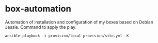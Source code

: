 box-automation
==============

Automation of installation and configuration of my boxes based on Debian Jessie.
Command to apply the play:

    ansible-playbook -i provision/local provision/site.yml -K
